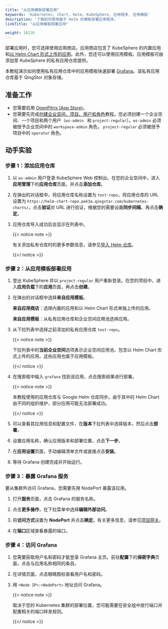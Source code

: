 ```yaml
---
title: "从应用模板部署应用"
keywords: 'Kubernetes, Chart, Helm, KubeSphere, 应用程序, 应用模板'
description: '了解如何使用基于 Helm 的模板部署应用程序。'
linkTitle: "从应用模板部署应用"

weight: 10120
---
```


部署应用时，您可选择使用应用商店。应用商店包含了 KubeSphere 的内置应用和[以 Helm Chart 形式上传的应用](../../../workspace-administration/upload-helm-based-application/)。此外，您还可以使用应用模板。应用模板可由添加至 KubeSphere 的私有应用仓库提供。

本教程演示如何使用私有应用仓库中的应用模板快速部署 [Grafana](https://grafana.com/)。该私有应用仓库基于 QingStor 对象存储。

## 准备工作

- 您需要启用 [OpenPitrix (App Store)](../../../pluggable-components/app-store/)。
- 您需要先完成[创建企业空间、项目、用户和角色](../../../quick-start/create-workspace-and-project/)教程。您必须创建一个企业空间、一个项目和两个用户（`ws-admin ` 和 `project-regular`）。`ws-admin` 必须被授予企业空间中的 `workspace-admin` 角色， `project-regular` 必须被授予项目中的 `operator` 角色。

## 动手实验

### 步骤 1：添加应用仓库

1. 以 `ws-admin` 用户登录 KubeSphere Web 控制台。在您的企业空间中，进入**应用管理**下的**应用仓库**页面，并点击**添加仓库**。

2. 在弹出的对话框中，将应用仓库名称设置为 `test-repo`，将应用仓库的 URL 设置为 `https://helm-chart-repo.pek3a.qingstor.com/kubernetes-charts/`。点击**验证**对 URL 进行验证，根据您的需要设置**同步间隔**，再点击**确定**。

3. 应用仓库导入成功后会显示在列表中。

   {{< notice note >}}

   有关添加私有仓库时的更多参数信息，请参见[导入 Helm 仓库](../../../workspace-administration/app-repository/import-helm-repository/)。

   {{</ notice >}} 

### 步骤 2：从应用模板部署应用

1. 登出 KubeSphere 并以 `project-regular` 用户重新登录。在您的项目中，进入**应用负载**下的**应用**页面，再点击**创建**。

2. 在弹出的对话框中选择**来自应用模板**。

   **来自应用商店**：选择内置的应用和以 Helm Chart 形式单独上传的应用。

   **来自应用模板**：从私有应用仓库和企业空间应用池选择应用。

3. 从下拉列表中选择之前添加的私有应用仓库 `test-repo`。

   {{< notice note >}}

   下拉列表中的**当前企业空间**选项表示企业空间应用池，包含以 Helm Chart 形式上传的应用。这些应用也属于应用模板。

   {{</ notice >}} 

4. 在搜索框中输入 `grafana` 找到该应用，点击搜索结果进行部署。

   {{< notice note >}} 

   本教程使用的应用仓库与 Google Helm 仓库同步。由于其中的 Helm Chart 由不同的组织维护，部分应用可能无法部署成功。

   {{</ notice >}} 

5. 可以查看其应用信息和配置文件，在**版本**下拉列表中选择版本，然后点击**部署**。

6. 设置应用名称，确认应用版本和部署位置，点击**下一步**。

7. 在**应用设置**页面，手动编辑清单文件或直接点击**安装**。

8. 等待 Grafana 创建完成并开始运行。

### 步骤 3：暴露 Grafana 服务

要从集群外访问 Grafana，您需要先用 NodePort 暴露该应用。

1. 打开**服务**页面，点击 Grafana 的服务名称。

2. 点击**更多操作**，在下拉菜单中选择**编辑外部访问**。

3. 将**访问方式**设置为 **NodePort** 并点击**确定**。有关更多信息，请参见[项目网关](../../../project-administration/project-gateway/)。

4. 在**端口**区域查看暴露的端口。

### 步骤 4：访问 Grafana

1. 您需要获取用户名和密码才能登录 Grafana 主页。前往**配置**下的**保密字典**页面，点击与应用名称相同的条目。

2. 在详情页面，点击眼睛图标查看用户名和密码。

3. 用 `<Node IP>:<NodePort>` 地址访问 Grafana。

   {{< notice note >}}

   取决于您的 Kubernetes 集群的部署位置，您可能需要在安全组中放行端口并配置相关的端口转发规则。

   {{</ notice >}} 